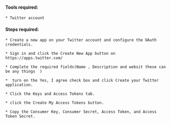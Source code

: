 



#### Tools required:

    * Twitter account


#### Steps required:

    * Create a new app on your Twitter account and configure the OAuth credentials.

    * Sign in and click the Create New App button on https://apps.twitter.com/
    
    * Complete the required fields(Name , Description and websit these can be any things  )
 
    *  turn on the Yes, I agree check box and click Create your Twitter application.
    
    * Click the Keys and Access Tokens tab.
    
    * click the Create My Access Tokens button.
    
    * Copy the Consumer Key, Consumer Secret, Access Token, and Access Token Secret. 
